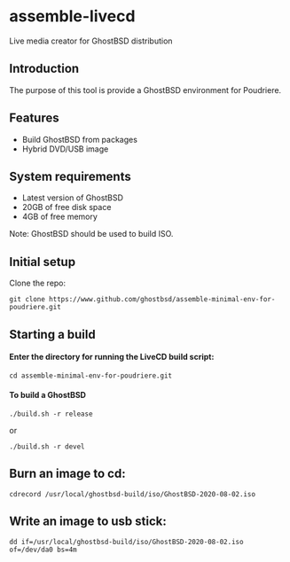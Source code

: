 assemble-livecd
===============
Live media creator for GhostBSD distribution

## Introduction
The purpose of this tool is provide a GhostBSD environment for Poudriere.

## Features
* Build GhostBSD from packages
* Hybrid DVD/USB image

## System requirements
* Latest version of GhostBSD 
* 20GB of free disk space
* 4GB of free memory

Note: GhostBSD should be used to build ISO.

## Initial setup
Clone the repo:
```
git clone https://www.github.com/ghostbsd/assemble-minimal-env-for-poudriere.git
```
## Starting a build
#### Enter the directory for running the LiveCD build script:
```
cd assemble-minimal-env-for-poudriere.git
```

#### To build a GhostBSD 
```
./build.sh -r release
```
or
```
./build.sh -r devel
```

## Burn an image to cd:
```
cdrecord /usr/local/ghostbsd-build/iso/GhostBSD-2020-08-02.iso
```

## Write an image to usb stick:
```
dd if=/usr/local/ghostbsd-build/iso/GhostBSD-2020-08-02.iso of=/dev/da0 bs=4m
```
